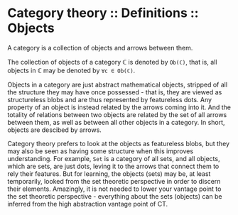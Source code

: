 # Category theory :: Definitions :: Objects

A category is a collection of objects and arrows between them.

The collection of objects of a category ℂ is denoted by `Ob(ℂ)`, that is, all objects in ℂ may be denoted by `∀c ∈ Ob(ℂ)`.

Objects in a category are just abstract mathematical objects, stripped of all the structure they may have once possessed - that is, they are viewed as structureless blobs and are thus represented by featureless dots. Any property of an object is instead related by the arrows coming into it. And the totality of relations between two objects are related by the set of all arrows between them, as well as between all other objects in a category. In short, objects are descibed by arrows.

Category theory prefers to look at the objects as featureless blobs, but they may also be seen as having some structure when this improves understanding. For example, `Set` is a category of all sets, and all objects, which are sets, are just dots, leving it to the arrows that connect them to rely their features. But for learning, the objects (sets) may be, at least temporarily, looked from the set theoretic perspective in order to discern their elements. Amazingly, it is not needed to lower your vantage point to the set theoretic perspective - everything about the sets (objects) can be inferred from the high abstraction vantage point of CT.
